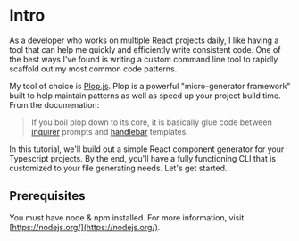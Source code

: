 # Intro

As a developer who works on multiple React projects daily, I like having a tool that can help me quickly and efficiently write consistent code. One of the best ways I've found is writing a custom command line tool to rapidly scaffold out my most common code patterns.

My tool of choice is [Plop.js](https://plopjs.com/). Plop is a powerful "micro-generator framework" built to help maintain patterns as well as speed up your project build time. From the documenation:

> If you boil plop down to its core, it is basically glue code between [inquirer](https://github.com/SBoudrias/Inquirer.js/) prompts and [handlebar](https://github.com/wycats/handlebars.js/) templates.

In this tutorial, we'll build out a simple React component generator for your Typescript projects. By the end, you'll have a fully functioning CLI that is customized to your file generating needs. Let's get started.

## Prerequisites

You must have node & npm installed. For more information, visit [https://nodejs.org/](https://nodejs.org/).

